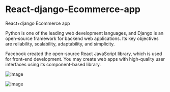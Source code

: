 # React-django-Ecommerce-app
React+django Ecommerce app


Python is one of the leading web development languages, and Django is an open-source framework for backend web applications.
Its key objectives are reliability, scalability, adaptability, and simplicity.

Facebook created the open-source React JavaScript library, which is used for front-end development. 
You may create web apps with high-quality user interfaces using its component-based library.


![image](https://user-images.githubusercontent.com/46970931/221451436-d119bdad-f0c0-4c51-b938-de21213190db.png)


![image](https://user-images.githubusercontent.com/46970931/221451777-18850cf9-aacf-4759-b6a0-8f53f43d1771.png)


